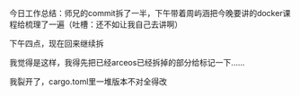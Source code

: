 今日工作总结：师兄的commit拆了一半，下午带着周屿涵把今晚要讲的docker课程给梳理了一遍（吐槽：还不如让我自己去讲啊）

下午四点，现在回来继续拆

我觉得是这样，我得先把已经arceos已经拆掉的部分给标记一下......

我裂开了，cargo.toml里一堆版本不对全得改